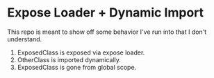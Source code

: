 # Expose Loader + Dynamic Import

This repo is meant to show off some behavior I've run into that I don't understand.

1. ExposedClass is exposed via expose loader.
2. OtherClass is imported dynamically.
3. ExposedClass is gone from global scope.